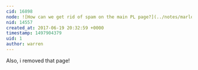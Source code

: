 ```yaml
---
cid: 16898
node: ![How can we get rid of spam on the main PL page?](../notes/marlokeno/06-19-2017/how-can-we-get-rid-of-spam-on-the-main-pl-page)
nid: 14557
created_at: 2017-06-19 20:32:59 +0000
timestamp: 1497904379
uid: 1
author: warren
---
```


Also, i removed that page!